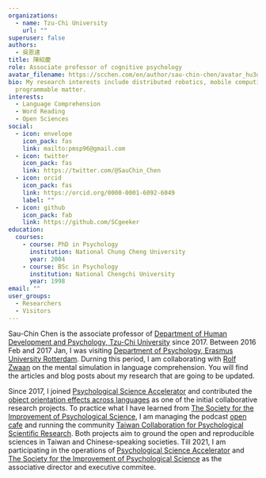 ```yaml
---
organizations:
  - name: Tzu-Chi University
    url: ""
superuser: false
authors:
  - 吳恩達
title: 陳紹慶
role: Associate professor of cognitive psychology
avatar_filename: https://scchen.com/en/author/sau-chin-chen/avatar_hu3d590b371aacc9bbd6d33aea2a79116c_5560_270x270_fill_q75_lanczos_center.jpg
bio: My research interests include distributed robotics, mobile computing and
  programmable matter.
interests:
  - Language Comprehension
  - Word Reading
  - Open Sciences
social:
  - icon: envelope
    icon_pack: fas
    link: mailto:pmsp96@gmail.com
  - icon: twitter
    icon_pack: fas
    link: https://twitter.com/@SauChin_Chen
  - icon: orcid
    icon_pack: fas
    link: https://orcid.org/0000-0001-6092-6049
    label: ""
  - icon: github
    icon_pack: fab
    link: https://github.com/SCgeeker
education:
  courses:
    - course: PhD in Psychology
      institution: National Chung Cheng University
      year: 2004
    - course: BSc in Psychology
      institution: National Chengchi University
      year: 1998
email: ""
user_groups:
  - Researchers
  - Visitors
---
```

Sau-Chin Chen is the associate professor of [Department of Human Development and Psychology, Tzu-Chi University](http://www.hdd.tcu.edu.tw/) since 2017. Between 2016 Feb and 2017 Jan, I was visiting [Department of Psychology, Erasmus University Rotterdam](http://www.eur.nl/fsw/english/psychology/). Durning this period, I am collaborating with [Rolf Zwaan](http://rolfzwaan.blogspot.nl/) on the mental simulation in language comprehension. You will find the articles and blog posts about my research that are going to be updated.

Since 2017, I joined [Psychological Science Accelerator](https://psysciacc.org/) and contributed the [object orientation effects across languages](https://psyarxiv.com/t2pjv/) as one of the initial collaborative research projects. To practice what I have learned from [The Society for the Improvement of Psychological Science](https://improvingpsych.org/), I am managing the podcast [open cafe](https://anchor.fm/opensci-cafe) and running the community [Taiwan Collaboration for Psychological Scientific Research](https://sites.google.com/gms.tcu.edu.tw/exppsyunion/). Both projects aim to ground the open and reproducible sciences in Taiwan and Chinese-speaking societies. Till 2021, I am participating in the operations of [Psychological Science Accelerator](https://psysciacc.org/) and [The Society for the Improvement of Psychological Science](https://improvingpsych.org/) as the associative director and executive commitee.